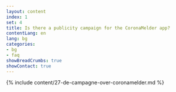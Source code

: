 ```yaml
---
layout: content
index: 1
set: 4
title: Is there a publicity campaign for the CoronaMelder app?
contentLang: en
lang: bg
categories:
- bg
- faq
showBreadCrumbs: true
showContact: true
---
```

{% include content/27-de-campagne-over-coronamelder.md %}
